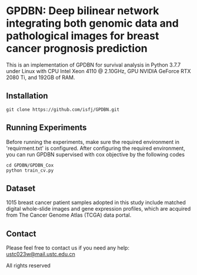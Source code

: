 # GPDBN: Deep bilinear network integrating both genomic data and pathological images for breast cancer prognosis prediction

This is an implementation of GPDBN for survival analysis in Python 3.7.7 under Linux with CPU Intel Xeon 4110 @ 2.10GHz, GPU NVIDIA GeForce RTX 2080 Ti, and 192GB of RAM. 



## Installation
```
git clone https://github.com/isfj/GPDBN.git
```
## Running Experiments
Before running the experiments, make sure the required environment in 'requirment.txt' is configured. After configuring the required environment, you can run GPDBN supervised with cox objective by the following codes
```
cd GPDBN/GPDBN_Cox
python train_cv.py
```

## Dataset
1015 breast cancer patient samples adopted in this study include matched digital whole-slide images and gene expression profiles, which are acquired from The Cancer Genome Atlas (TCGA) data portal.


## Contact
Please feel free to contact us if you need any help: ustc023w@mail.ustc.edu.cn

All rights reserved
